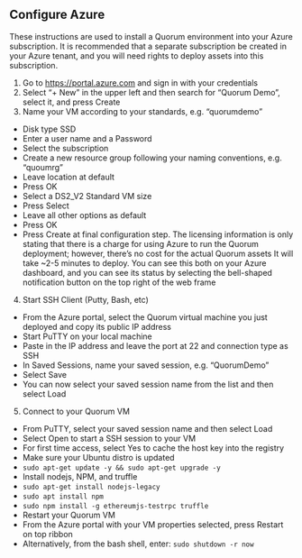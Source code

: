 ## Configure Azure 
These instructions are used to install a Quorum environment into your Azure subscription.  It is recommended that a separate subscription be created in your Azure tenant, and you will need rights to deploy assets into this subscription. 

1. Go to https://portal.azure.com and sign in with your credentials 
2. Select “+ New” in the upper left and then search for “Quorum Demo”, select it, and press Create 
3. Name your VM according to your standards, e.g. “quorumdemo” 
 - Disk type SSD 
 - Enter a user name and a Password 
 - Select the subscription 
 - Create a new resource group following your naming conventions, e.g. “quoumrg” 
 - Leave location at default 
 - Press OK 
 - Select a DS2_V2 Standard VM size 
 - Press Select 
 - Leave all other options as default 
 - Press OK 
 - Press Create at final configuration step.  The licensing information is only stating that there is a charge for using Azure to run the Quorum deployment; however, there’s no cost for the actual Quorum assets It will take ~2-5 minutes to deploy.  You can see this both on your Azure dashboard, and you can see its status by selecting the bell-shaped notification button on the top right of the web frame 
4. Start SSH Client (Putty, Bash, etc)  
 - From the Azure portal, select the Quorum virtual machine you just deployed and copy its public IP address 
 - Start PuTTY on your local machine 
 - Paste in the IP address and leave the port at 22 and connection type as SSH 
 - In Saved Sessions, name your saved session, e.g. “QuorumDemo” 
 - Select Save 
 - You can now select your saved session name from the list and then select Load 
5. Connect to your Quorum VM 
 - From PuTTY, select your saved session name and then select Load 
 - Select Open to start a SSH session to your VM 
 - For first time access, select Yes to cache the host key into the registry 
 - Make sure your Ubuntu distro is updated 
 - `sudo apt-get update -y && sudo apt-get upgrade -y` 
 - Install nodejs, NPM, and truffle 
 - `sudo apt-get install nodejs-legacy`
 - `sudo apt install npm`
 - `sudo npm install -g ethereumjs-testrpc truffle` 
 - Restart your Quorum VM 
 - From the Azure portal with your VM properties selected, press Restart on top ribbon 
 - Alternatively, from the bash shell, enter: `sudo shutdown -r now` 